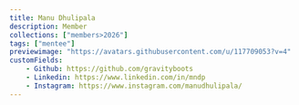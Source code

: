 ```yaml
---
title: Manu Dhulipala
description: Member
collections: ["members>2026"]
tags: ["mentee"]
previewimage: "https://avatars.githubusercontent.com/u/117709053?v=4"
customFields:
    - Github: https://github.com/gravityboots
    - Linkedin: https://www.linkedin.com/in/mndp
    - Instagram: https://www.instagram.com/manudhulipala/
---
```

